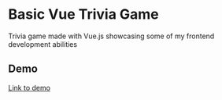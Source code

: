 # Basic Vue Trivia Game
Trivia game made with Vue.js showcasing some of my frontend development abilities
## Demo
[Link to demo](https://basic-trivia-game.herokuapp.com/)
